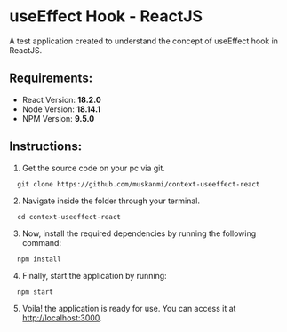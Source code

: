 # useEffect Hook - ReactJS

A test application created to understand the concept of useEffect hook in ReactJS.


## Requirements:

* React Version: **18.2.0**
* Node Version: **18.14.1**
* NPM Version: **9.5.0**

## Instructions:

1. Get the source code on your pc via git.

```shell
  git clone https://github.com/muskanmi/context-useeffect-react
```

2.  Navigate inside the folder through your terminal.

```shell
  cd context-useeffect-react
```

3. Now, install the required dependencies by running the following command:

```shell
  npm install
```

4. Finally, start the application by running:

```shell
  npm start
```

5. Voila! the application is ready for use. You can access it at [http://localhost:3000](http://localhost:3000).

